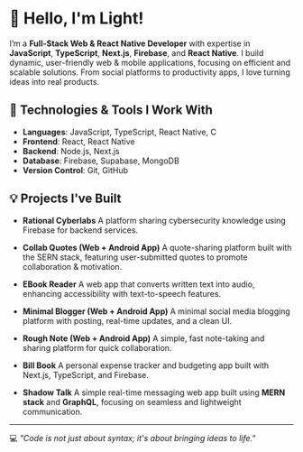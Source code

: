 
# 👋 Hello, I'm Light!

I’m a **Full-Stack Web & React Native Developer** with expertise in **JavaScript**, **TypeScript**, **Next.js**, **Firebase**, and **React Native**.
I build dynamic, user-friendly web & mobile applications, focusing on efficient and scalable solutions. From social platforms to productivity apps, I love turning ideas into real products.

## 🚀 Technologies & Tools I Work With

* **Languages**: JavaScript, TypeScript, React Native, C
* **Frontend**: React, React Native
* **Backend**: Node.js, Next.js
* **Database**: Firebase, Supabase, MongoDB
* **Version Control**: Git, GitHub

## 💡 Projects I've Built

* **Rational Cyberlabs**
  A platform sharing cybersecurity knowledge using Firebase for backend services.

* **Collab Quotes (Web + Android App)**
  A quote-sharing platform built with the SERN stack, featuring user-submitted quotes to promote collaboration & motivation.

* **EBook Reader**
  A web app that converts written text into audio, enhancing accessibility with text-to-speech features.

* **Minimal Blogger (Web + Android App)**
  A minimal social media blogging platform with posting, real-time updates, and a clean UI.

* **Rough Note (Web + Android App)**
  A simple, fast note-taking and sharing platform for quick collaboration.

* **Bill Book**
  A personal expense tracker and budgeting app built with Next.js, TypeScript, and Firebase.

* **Shadow Talk**
  A simple real-time messaging web app built using **MERN stack** and **GraphQL**, focusing on seamless and lightweight communication.

---

💻 *"Code is not just about syntax; it's about bringing ideas to life."*


